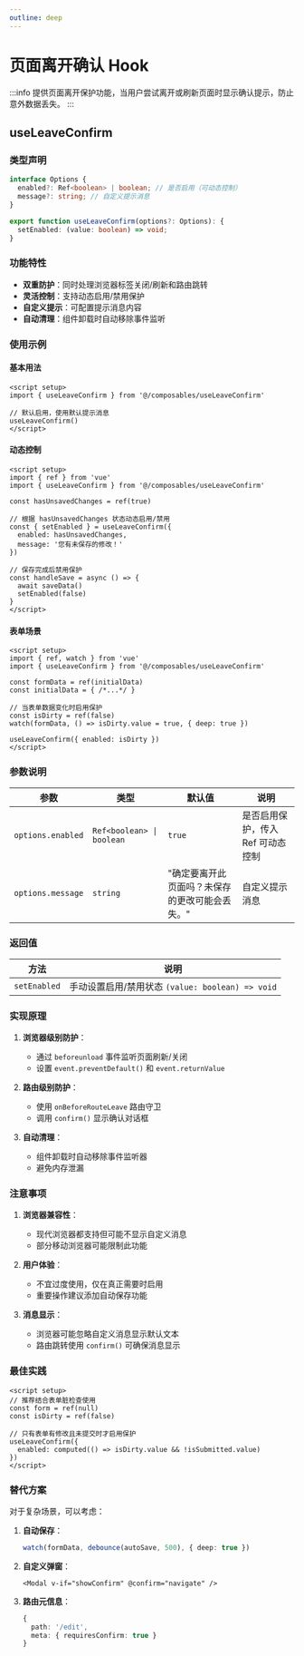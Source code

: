 ```yaml
---
outline: deep
---
```


# 页面离开确认 Hook

:::info
提供页面离开保护功能，当用户尝试离开或刷新页面时显示确认提示，防止意外数据丢失。
:::

## useLeaveConfirm

### 类型声明

```ts
interface Options {
  enabled?: Ref<boolean> | boolean; // 是否启用（可动态控制）
  message?: string; // 自定义提示消息
}

export function useLeaveConfirm(options?: Options): {
  setEnabled: (value: boolean) => void;
}
```

### 功能特性

- **双重防护**：同时处理浏览器标签关闭/刷新和路由跳转
- **灵活控制**：支持动态启用/禁用保护
- **自定义提示**：可配置提示消息内容
- **自动清理**：组件卸载时自动移除事件监听

### 使用示例

#### 基本用法

```vue
<script setup>
import { useLeaveConfirm } from '@/composables/useLeaveConfirm'

// 默认启用，使用默认提示消息
useLeaveConfirm()
</script>
```

#### 动态控制

```vue
<script setup>
import { ref } from 'vue'
import { useLeaveConfirm } from '@/composables/useLeaveConfirm'

const hasUnsavedChanges = ref(true)

// 根据 hasUnsavedChanges 状态动态启用/禁用
const { setEnabled } = useLeaveConfirm({ 
  enabled: hasUnsavedChanges,
  message: '您有未保存的修改！'
})

// 保存完成后禁用保护
const handleSave = async () => {
  await saveData()
  setEnabled(false)
}
</script>
```

#### 表单场景

```vue
<script setup>
import { ref, watch } from 'vue'
import { useLeaveConfirm } from '@/composables/useLeaveConfirm'

const formData = ref(initialData)
const initialData = { /*...*/ }

// 当表单数据变化时启用保护
const isDirty = ref(false)
watch(formData, () => isDirty.value = true, { deep: true })

useLeaveConfirm({ enabled: isDirty })
</script>
```

### 参数说明

| 参数 | 类型 | 默认值 | 说明 |
|------|------|--------|------|
| `options.enabled` | `Ref<boolean> \| boolean` | `true` | 是否启用保护，传入 Ref 可动态控制 |
| `options.message` | `string` | "确定要离开此页面吗？未保存的更改可能会丢失。" | 自定义提示消息 |

### 返回值

| 方法 | 说明 |
|------|------|
| `setEnabled` | 手动设置启用/禁用状态 `(value: boolean) => void` |

### 实现原理

1. **浏览器级别防护**：
   - 通过 `beforeunload` 事件监听页面刷新/关闭
   - 设置 `event.preventDefault()` 和 `event.returnValue`

2. **路由级别防护**：
   - 使用 `onBeforeRouteLeave` 路由守卫
   - 调用 `confirm()` 显示确认对话框

3. **自动清理**：
   - 组件卸载时自动移除事件监听器
   - 避免内存泄漏

### 注意事项

1. **浏览器兼容性**：
   - 现代浏览器都支持但可能不显示自定义消息
   - 部分移动浏览器可能限制此功能

2. **用户体验**：
   - 不宜过度使用，仅在真正需要时启用
   - 重要操作建议添加自动保存功能

3. **消息显示**：
   - 浏览器可能忽略自定义消息显示默认文本
   - 路由跳转使用 `confirm()` 可确保消息显示

### 最佳实践

```vue
<script setup>
// 推荐结合表单脏检查使用
const form = ref(null)
const isDirty = ref(false)

// 只有表单有修改且未提交时才启用保护
useLeaveConfirm({ 
  enabled: computed(() => isDirty.value && !isSubmitted.value)
})
</script>
```

### 替代方案

对于复杂场景，可以考虑：

1. **自动保存**：
   ```ts
   watch(formData, debounce(autoSave, 500), { deep: true })
   ```

2. **自定义弹窗**：
   ```vue
   <Modal v-if="showConfirm" @confirm="navigate" />
   ```

3. **路由元信息**：
   ```ts
   {
     path: '/edit',
     meta: { requiresConfirm: true }
   }
   ```